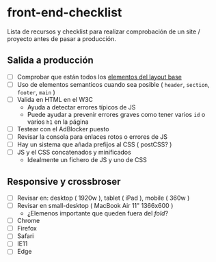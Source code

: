 # front-end-checklist

Lista de recursos y checklist para realizar comprobación de un site / proyecto antes de pasar a producción.

## Salida a producción

- [ ] Comprobar que están todos los [elementos del layout base](https://github.com/carloscabo/front-end-checklist/blob/master/resources/layout.html)
- [ ] Uso de elementos semanticos cuando sea posible ( `header`, `section`, `footer`, `main` )
- [ ] Valida en HTML en el W3C
  - Ayuda a detectar errores típicos de JS
  - Puede ayudar a prevenir errores graves como tener varios `id` o varios `h1` en la página
- [ ] Testear con el AdBlocker puesto
- [ ] Revisar la consola para enlaces rotos o errores de JS
- [ ] Hay un sistema que añada prefijos al CSS ( postCSS? )
- [ ] JS y el CSS concatenados y minificados
  - Idealmente un fichero de JS y uno de CSS

## Responsive y crossbroser

- [ ] Revisar en: desktop ( 1920w ), tablet ( iPad ), mobile ( 360w )
- [ ] Revisar en small-desktop ( MacBook Air 11" 1366x600 )
  - ¿Elemenos importante que queden fuera del _fold_?
- [ ] Chrome
- [ ] Firefox
- [ ] Safari
- [ ] IE11
- [ ] Edge
